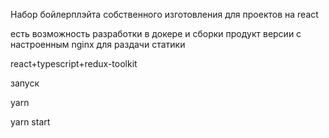 Набор бойлерплэйта собственного изготовления для проектов на react

есть возможность разработки в докере и сборки продукт версии с настроенным nginx для раздачи статики 

react+typescript+redux-toolkit

запуск 

yarn

yarn start

